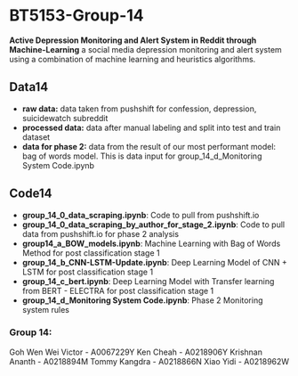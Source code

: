 # BT5153-Group-14
**Active Depression Monitoring and Alert System in Reddit through Machine-Learning**
a social media depression monitoring and alert system using a combination of machine learning and heuristics algorithms. 

## Data14
- **raw data:** data taken from pushshift for confession, depression, suicidewatch subreddit 
- **processed data:** data after manual labeling and split into test and train dataset
- **data for phase 2:** data from the result of our most performant model: bag of words model. This is data input for group_14_d_Monitoring System Code.ipynb

## Code14
- **group_14_0_data_scraping.ipynb**: Code to pull from pushshift.io
- **group_14_0_data_scraping_by_author_for_stage_2.ipynb**: Code to pull data from pushshift.io for phase 2 analysis
- **group14_a_BOW_models.ipynb**: Machine Learning with Bag of Words Method for post classification stage 1
- **group_14_b_CNN-LSTM-Update.ipynb**: Deep Learning Model of CNN + LSTM for post classification stage 1
- **group_14_c_bert.ipynb**: Deep Learning Model with Transfer learning from BERT - ELECTRA for post classification stage 1
- **group_14_d_Monitoring System Code.ipynb**: Phase 2 Monitoring system rules

### Group 14:
Goh Wen Wei Victor - A0067229Y
Ken Cheah - A0218906Y
Krishnan Ananth - A0218894M
Tommy Kangdra - A0218866N
Xiao Yidi - A0218962W
